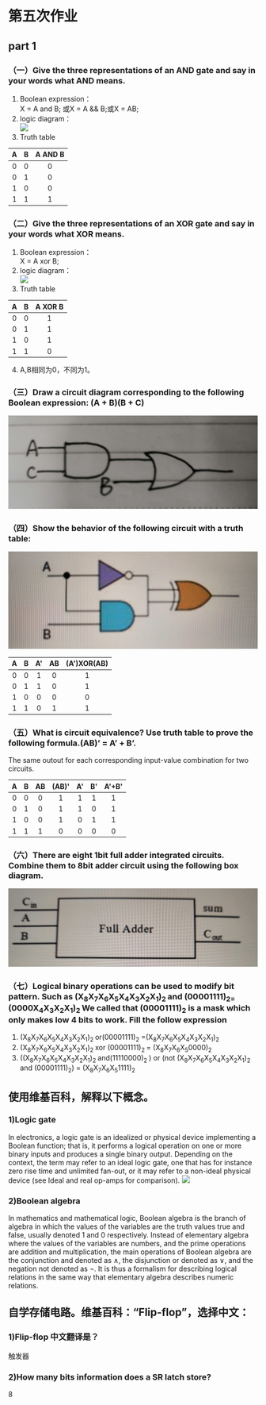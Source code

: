 # 第五次作业
## part 1
### （一）Give the three representations of an AND gate and say in your words what AND means. 
1. Boolean expression：   
X = A and B; 或X = A && B;或X = AB;
2. logic diagram：    
![](https://upload.wikimedia.org/wikipedia/commons/b/b9/AND_ANSI_Labelled.svg)    
3. Truth table     

|A|B|A AND B|
|:-----:|:-----:|:-----:|
|0|0|0
|0|1|0
|1|0|0
|1|1|1

### （二）Give the three representations of an XOR gate and say in your words what XOR means.
1. Boolean expression：      
X = A xor B;          
2. logic diagram：    
![](https://upload.wikimedia.org/wikipedia/commons/1/17/XOR_ANSI_Labelled.svg)           
3. Truth table          

|A|B|A XOR B|
|:-----:|:-----:|:-----:|
|0|0|1
|0|1|1
|1|0|1
|1|1|0

4. A,B相同为0，不同为1。
### （三）Draw a circuit diagram corresponding to the following Boolean expression: (A + B)(B + C)      
![](images\san.jpg)
### （四）Show the behavior of the following circuit with a truth table:
![](images\4.jpg)

|A|B|A'|AB|(A')XOR(AB)|
|:---:|:---:|:---:|:---:|:---:|
|0|0|1|0|1
|0|1|1|0|1
|1|0|0|0|0
|1|1|0|1|1

### （五）What is circuit equivalence? Use truth table to prove the following formula.(AB)’ = A’ + B’.

The same outout for each corresponding input-value combination for two circuits.

|A|B|AB|(AB)'|A'|B'|A'+B'|
|:--:|:--:|:--:|:--:|:--:|:--:|:--:|
|0|0|0|1|1|1|1
|0|1|0|1|1|0|1
|1|0|0|1|0|1|1
|1|1|1|0|0|0|0

### （六）There are eight 1bit full adder integrated circuits. Combine them to 8bit adder circuit using the following box diagram.
![](images\6.jpg)

### （七）Logical binary operations can be used to modify bit pattern. Such as (X<sub>8</sub>X<sub>7</sub>X<sub>6</sub>X<sub>5</sub>X<sub>4</sub>X<sub>3</sub>X<sub>2</sub>X<sub>1</sub>)<sub>2 </sub> and (00001111)<sub>2= </sub>(0000X<sub>4</sub>X<sub>3</sub>X<sub>2</sub>X<sub>1</sub>)<sub>2  </sub> We called that (00001111)<sub>2</sub> is a mask which only makes low 4 bits to work. Fill the follow expression 
1. (X<sub>8</sub>X<sub>7</sub>X<sub>6</sub>X<sub>5</sub>X<sub>4</sub>X<sub>3</sub>X<sub>2</sub>X<sub>1</sub>)<sub>2  </sub>or(00001111)<sub>2</sub> =(X<sub>8</sub>X<sub>7</sub>X<sub>6</sub>X<sub>5</sub>X<sub>4</sub>X<sub>3</sub>X<sub>2</sub>X<sub>1</sub>)<sub>2 
2. (X<sub>8</sub>X<sub>7</sub>X<sub>6</sub>X<sub>5</sub>X<sub>4</sub>X<sub>3</sub>X<sub>2</sub>X<sub>1</sub>)<sub>2 </sub>xor (00001111)<sub>2 </sub>= (X<sub>8</sub>X<sub>7</sub>X<sub>6</sub>X<sub>5</sub>0000)<sub>2 
3. ((X<sub>8</sub>X<sub>7</sub>X<sub>6</sub>X<sub>5</sub>X<sub>4</sub>X<sub>3</sub>X<sub>2</sub>X<sub>1</sub>)<sub>2 </sub>and(11110000)<sub>2 </sub>) or  (not (X<sub>8</sub>X<sub>7</sub>X<sub>6</sub>X<sub>5</sub>X<sub>4</sub>X<sub>3</sub>X<sub>2</sub>X<sub>1</sub>)<sub>2 </sub>and (00001111)<sub>2</sub>)  =  (X<sub>8</sub>X<sub>7</sub>X<sub>6</sub>X<sub>5</sub>1111)<sub>2
## 使用维基百科，解释以下概念。
### 1)Logic gate 
In electronics, a logic gate is an idealized or physical device implementing a Boolean function; that is, it performs a logical operation on one or more binary inputs and produces a single binary output. Depending on the context, the term may refer to an ideal logic gate, one that has for instance zero rise time and unlimited fan-out, or it may refer to a non-ideal physical device (see Ideal and real op-amps for comparison).
![](https://upload.wikimedia.org/wikipedia/commons/2/26/7400.jpg) 
### 2)Boolean algebra
In mathematics and mathematical logic, Boolean algebra is the branch of algebra in which the values of the variables are the truth values true and false, usually denoted 1 and 0 respectively. Instead of elementary algebra where the values of the variables are numbers, and the prime operations are addition and multiplication, the main operations of Boolean algebra are the conjunction and denoted as ∧, the disjunction or denoted as ∨, and the negation not denoted as ¬. It is thus a formalism for describing logical relations in the same way that elementary algebra describes numeric relations. 
## 自学存储电路。维基百科：“Flip-flop”，选择中文：
### 1)Flip-flop 中文翻译是？
触发器 
### 2)How many bits information does a SR latch store?
8